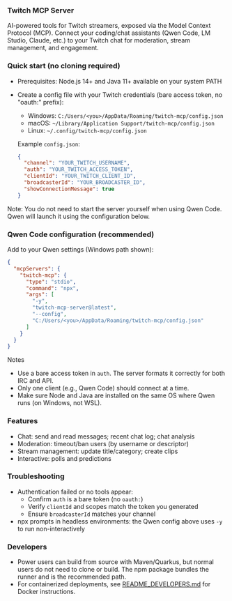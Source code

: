 ### Twitch MCP Server

AI-powered tools for Twitch streamers, exposed via the Model Context Protocol (MCP). Connect your coding/chat assistants (Qwen Code, LM Studio, Claude, etc.) to your Twitch chat for moderation, stream management, and engagement.

### Quick start (no cloning required)
- Prerequisites: Node.js 14+ and Java 11+ available on your system PATH
- Create a config file with your Twitch credentials (bare access token, no "oauth:" prefix):
  - Windows: `C:/Users/<you>/AppData/Roaming/twitch-mcp/config.json`
  - macOS: `~/Library/Application Support/twitch-mcp/config.json`
  - Linux: `~/.config/twitch-mcp/config.json`

  Example `config.json`:
  ```json
  {
    "channel": "YOUR_TWITCH_USERNAME",
    "auth": "YOUR_TWITCH_ACCESS_TOKEN",  
    "clientId": "YOUR_TWITCH_CLIENT_ID",
    "broadcasterId": "YOUR_BROADCASTER_ID",
    "showConnectionMessage": true
  }
  ```

Note: You do not need to start the server yourself when using Qwen Code. Qwen will launch it using the configuration below.

### Qwen Code configuration (recommended)
Add to your Qwen settings (Windows path shown):
```json
{
  "mcpServers": {
    "twitch-mcp": {
      "type": "stdio",
      "command": "npx",
      "args": [
        "-y",
        "twitch-mcp-server@latest",
        "--config",
        "C:/Users/<you>/AppData/Roaming/twitch-mcp/config.json"
      ]
    }
  }
}
```

Notes
- Use a bare access token in `auth`. The server formats it correctly for both IRC and API.
- Only one client (e.g., Qwen Code) should connect at a time.
- Make sure Node and Java are installed on the same OS where Qwen runs (on Windows, not WSL).

### Features
- Chat: send and read messages; recent chat log; chat analysis
- Moderation: timeout/ban users (by username or descriptor)
- Stream management: update title/category; create clips
- Interactive: polls and predictions

### Troubleshooting
- Authentication failed or no tools appear:
  - Confirm `auth` is a bare token (no `oauth:`)
  - Verify `clientId` and scopes match the token you generated
  - Ensure `broadcasterId` matches your channel
- npx prompts in headless environments: the Qwen config above uses `-y` to run non-interactively

### Developers
- Power users can build from source with Maven/Quarkus, but normal users do not need to clone or build. The npm package bundles the runner and is the recommended path.
- For containerized deployments, see [README_DEVELOPERS.md](README_DEVELOPERS.md) for Docker instructions.
